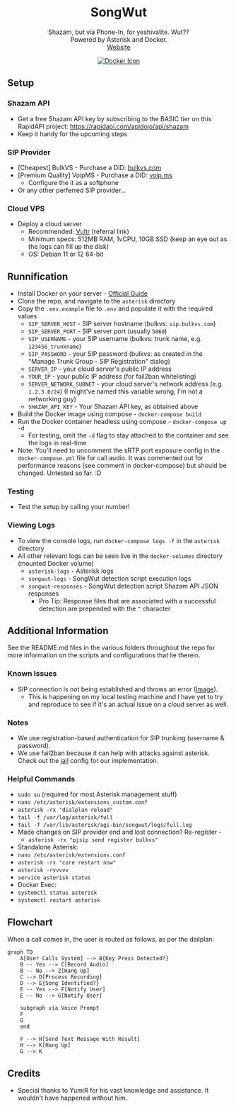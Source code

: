 <h1 align='center'>
  SongWut
</h1>

<p align='center'>
  Shazam, but via Phone-In, for yeshivalite. Wut??
  <br />
  Powered by Asterisk and Docker.
  <br />
  <a href="https://songwut.pages.dev">Website</a>
</p>

<p align='center'>
  <a href="./asterisk/Dockerfile"><img alt="Docker Icon" src="https://img.shields.io/badge/Docker-2CA5E0?style=for-the-badge&logo=docker&logoColor=white" /></a>
</p>

## Setup

### Shazam API

-   Get a free Shazam API key by subscribing to the BASIC tier on this RapidAPI project: https://rapidapi.com/apidojo/api/shazam
-   Keep it handy for the upcoming steps

### SIP Provider

-   [Cheapest] BulkVS - Purchase a DID: [bulkvs.com](https://bulkvs.com)
-   [Premium Quality] VoipMS - Purchase a DID: [voip.ms](https://voip.ms)
    -   Configure the it as a softphone
-   Or any other perferred SIP provider...

### Cloud VPS

-   Deploy a cloud server
    -   Recommended: [Vultr](https://www.vultr.com/?ref=9004439) (referral link)
    -   Minimum specs: 512MB RAM, 1vCPU, 10GB SSD (keep an eye out as the logs can fill up the disk)
    -   OS: Debian 11 or 12 64-bit

## Runnification

-   Install Docker on your server - [Official Guide](https://docs.docker.com/engine/install/debian/)
-   Clone the repo, and navigate to the `asterisk` directory
-   Copy the `.env.example` file to `.env` and populate it with the required values
    -   `SIP_SERVER_HOST` - SIP server hostname (bulkvs: `sip.bulkvs.com`)
    -   `SIP_SERVER_PORT` - SIP server port (usually `5060`)
    -   `SIP_USERNAME` - your SIP username (bulkvs: trunk name, e.g. `123456_trunkname`)
    -   `SIP_PASSWORD` - your SIP password (bulkvs: as created in the "Manage Trunk Group - SIP Registration" dialog)
    -   `SERVER_IP` - your cloud server's public IP address
    -   `YOUR_IP` - your public IP address (for fail2ban whitelisting)
    -   `SERVER_NETWORK_SUBNET` - your cloud server's network address (e.g. `1.2.3.0/24`) (I might've named this variable wrong, I'm not a networking guy)
    -   `SHAZAM_API_KEY` - Your Shazam API key, as obtained above
-   Build the Docker image using compose - `docker-compose build`
-   Run the Docker container headless using compose - `docker-compose up -d`
    -   For testing, omit the `-d` flag to stay attached to the container and see the logs in real-time
-   Note: You'll need to uncomment the sRTP port exposure config in the `docker-compose.yml` file for call audio. It was commented out for performance reasons (see comment in docker-compose) but should be changed. Untested so far. :D

### Testing

-   Test the setup by calling your number!

### Viewing Logs

-   To view the console logs, run `docker-compose logs -f` in the `asterisk` directory
-   All other relevant logs can be seen live in the `docker-volumes` directory (mounted Docker volume)
    -   `asterisk-logs` - Asterisk logs
    -   `songwut-logs` - SongWut detection script execution logs
    -   `songwut-responses` - SongWut detection script Shazam API JSON responses
        -   Pro Tip: Response files that are associated with a successful detection are prepended with the `^` character

## Additional Information

See the README.md files in the various folders throughout the repo for more information on the scripts and configurations that lie therein.

### Known Issues

-   SIP connection is not being established and throws an error ([Image](https://i.5e7en.me/ooJAd9w38PO7.png)).
    -   This is happening on my local testing machine and I have yet to try and reproduce to see if it's an actual issue on a cloud server as well.

### Notes

-   We use registration-based authentication for SIP trunking (username & password).
-   We use fail2ban because it can help with attacks against asterisk. Check out the [jail](./etc/fail2ban/jail.local.template) config for our implementation.

### Helpful Commands

-   `sudo su` (required for most Asterisk management stuff)
-   `nano /etc/asterisk/extensions_custom.conf`
-   `asterisk -rx "dialplan reload"`
-   `tail -f /var/log/asterisk/full`
-   `tail -f /var/lib/asterisk/agi-bin/songwut/logs/full.log`
-   Made changes on SIP provider end and lost connection? Re-register -
    -   `asterisk -rx "pjsip send register bulkvs"`
-   Standalone Asterisk:
-   `nano /etc/asterisk/extensions.conf`
-   `asterisk -rx "core restart now"`
-   `asterisk -rvvvvv`
-   `service asterisk status`
-   Docker Exec:
-   `systemctl status asterisk`
-   `systemctl restart asterisk`

## Flowchart

When a call comes in, the user is routed as follows, as per the dailplan:

```mermaid
graph TD
    A[User Calls System] --> B{Key Press Detected?}
    B -- Yes --> C[Record Audio]
    B -- No --> Z[Hang Up]
    C --> D[Process Recording]
    D --> E{Song Identified?}
    E -- Yes --> F[Notify User]
    E -- No --> G[Notify User]

    subgraph via Voice Prompt
    F
    G
    end

    F --> H[Send Text Message With Result]
    H --> K[Hang Up]
    G --> K
```

## Credits

-   Special thanks to YumiR for his vast knowledge and assistance. It wouldn't have happened without him.
